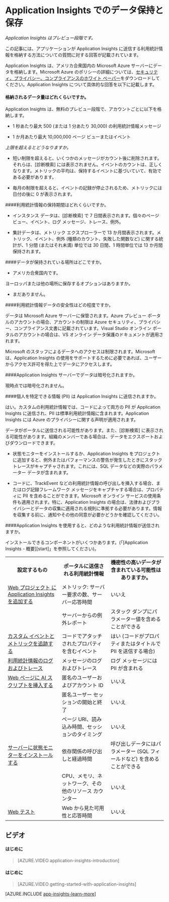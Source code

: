 <properties title="Data retention and storage in Application Insights" pageTitle="Application Insights でのデータ保持と保存" description="保持およびプライバシー ポリシー ステートメント" metaKeywords="analytics monitoring application insights" authors="awills"  manager="kamrani" />

<tags ms.service="application-insights" ms.workload="tbd" ms.tgt_pltfrm="ibiza" ms.devlang="na" ms.topic="article" ms.date="2014-11-14" ms.author="awills" />

# Application Insights でのデータ保持と保存 

*Application Insights はプレビュー段階です。*


この記事には、アプリケーションが Application Insights に送信する利用統計情報を格納する方法についての質問に対する回答が記載されています。

Application Insights は、アメリカ合衆国内の Microsoft Azure サーバーにデータを格納します。Microsoft Azure のポリシーの詳細については、[セキュリティ、プライバシー、コンプライアンスのホワイト ペーパー](http://go.microsoft.com/fwlink/?LinkId=392408)をダウンロードしてください。Application Insights について具体的な回答を以下に記載します。 

#### 格納されるデータ量はどれくらいですか。 

Application Insights は、無料のプレビュー段階で、アカウントごとに以下を格納します。 

* 1 秒あたり最大 500 (または 1 分あたり 30,000) の利用統計情報メッセージ  

* 1 か月あたり最大 10,000,000 ページ ビューまたはイベント 

*上限を超えるとどうなりますか。* 

* 短い制限を超えると、いくつかのメッセージがカウント後に削除されます。それらは、[診断検索] には表示されません。イベントのカウントは、正しくなります。メトリックの平均は、保持するイベントに基づいていて、有効である必要があります。 

* 毎月の制限を超えると、イベントの記録が停止されるため、メトリックには日付の後に 0 が表示されます。 

####利用統計情報の保持期間はどれくらいですか。 

* インスタンス データは、[診断検索] で 7 日間表示されます。個々のページ ビュー、イベント、ログ メッセージ、トレース、例外。 

* 集計データは、メトリック エクスプローラーで 13 か月間表示されます。メトリック、イベント、例外 (種類のカウント、失敗した関数など) に関する統計が、1 分間 (またはそれ未満) 単位では 30 日間、1 時間単位では 13 か月間保持されます。 

####データが保持されている場所はどこですか。 

* アメリカ合衆国内です。 

ヨーロッパまたは他の場所に保存するオプションはありますか。 

* まだありません。 

####利用統計情報データの安全性はどの程度ですか。 

データは Microsoft Azure サーバーに保管されます。Azure プレビュー ポータルのアカウントの場合、アカウントの制限は Azure セキュリティ、プライバシー、コンプライアンス文書に記載されています。Visual Studio オンライン ポータルのアカウントの場合は、VS オンライン データ保護のドキュメントが適用されます。 

Microsoft のスタッフによるデータへのアクセスは制限されます。Microsoft は、Application Insights の使用をサポートするために必要であれば、ユーザーからアクセス許可を得た上でデータにアクセスします。 

####Application Insights サーバーでデータは暗号化されますか。 

現時点では暗号化されません。 

####個人を特定できる情報 (PII) は Application Insights に送信されますか。 

はい。カスタムの利用統計情報では、コードによって両方の PII が Application Insights に送信され、PII は標準利用統計情報に含まれます。Application Insights には Azure のプライバシーに関する声明が適用されます。 

データがポータルに送信される可能性があります。また、[診断検索] に表示される可能性があります。組織のメンバーである場合は、データをエクスポートおよびダウンロードできます。 

* 状態モニターをインストールするか、Application Insights をプロジェクトに追加すると、例外またはパフォーマンスの警告が発生したときにスタック トレースがキャプチャされます。これには、SQL データなどの実際のパラメーター データが含まれます。 

* コードに、TrackEvent などの利用統計情報の呼び出しを挿入する場合、またはログ記録フレームワーク メッセージをキャプチャする場合は、プロパティに PII を含めることができます。Microsoft オンライン サービスの使用条件も適用されます。特に、Application Insights の場合は、法律およびプライバシーとデータの収集に適用される規則に準拠する必要があります。情報を収集する前に、通知やその他の同意が必要かどうかを確認してください。 


####Application Insights を使用すると、どのような利用統計情報が送信されますか。 

インストールできるコンポーネントがいくつかあります。(「[Application Insights - 概要][start]」を参照してください)。 

<table>
<tr><th>設定するもの</th><th>ポータルに送信される利用統計情報</th><th>機密性の高いデータが含まれている可能性はありますか。</th></tr>
<tr><td><a href="../app-insights-start-monitoring-app-health-usage/">Web プロジェクト に Application Insights を追加する</a></td>
  <td>メトリック: サーバー要求の数、サーバー応答時間</td>
  <td>いいえ</td></tr>
<tr><td></td>
  <td>サーバーからの例外レポート</td><td>スタック ダンプにパラメーター値を含めることができる</td></tr>
<tr><td><a href="../app-insights-web-track-usage-custom-events-metrics/">カスタム イベントとメトリックを追跡する</a></td>
  <td>コードでアタッチされたプロパティを含むイベント</td>
  <td>はい (コードがプロパティまたはタイトルで PII を送信する場合)</td></tr>
<tr><td><a href="../app-insights-search-diagnostic-logs/#trace">利用統計情報のログおよびトレース</a></td><td>メッセージのログおよびトレース</td><td>ログ メッセージには PII が含まれる</td></tr>
<tr><td><a href="../app-insights-web-track-usage/">Web ページに AI スクリプトを挿入する</a></td>
  <td>匿名のユーザーおよびアカウント ID</td><td>いいえ</td></tr>
<tr><td></td><td>匿名ユーザー セッションの開始と終了</td><td>いいえ</td></tr>
<tr><td></td><td>ページ URI、読み込み時間、セッションのタイミング</td><td>いいえ</td></tr>
<tr><td><a href="../app-insights-monitor-performance-live-website-now/">サーバーに状態モニターをインストールする</a></td>
  <td>依存関係の呼び出しと経過時間</td>
  <td>呼び出しデータにはパラメーター (SQL フィールドなど) を含めることができる</td></tr>
<tr><td></td><td>CPU、メモリ、ネットワーク、その他のリソース カウンター</td><td>いいえ</td></tr>
<tr><td><a href="../app-insights-monitor-web-app-availability/">Web テスト</a></td><td>Web から見た可用性と応答時間</td><td>いいえ</td></tr>
</table>

## <a name="video"></a>ビデオ

#### はじめに

> [AZURE.VIDEO application-insights-introduction]

#### はじめに

> [AZURE.VIDEO getting-started-with-application-insights]




[AZURE.INCLUDE [app-insights-learn-more](../../includes/app-insights-learn-more.md)]



<!--HONumber=35.2-->
 